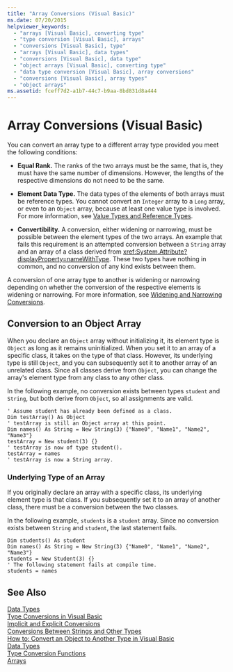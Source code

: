 ```yaml
---
title: "Array Conversions (Visual Basic)"
ms.date: 07/20/2015
helpviewer_keywords: 
  - "arrays [Visual Basic], converting type"
  - "type conversion [Visual Basic], arrays"
  - "conversions [Visual Basic], type"
  - "arrays [Visual Basic], data types"
  - "conversions [Visual Basic], data type"
  - "object arrays [Visual Basic], converting type"
  - "data type conversion [Visual Basic], array conversions"
  - "conversions [Visual Basic], array types"
  - "object arrays"
ms.assetid: fceff7d2-a1b7-44c7-b9aa-8bd831d8a444
---
```

# Array Conversions (Visual Basic)
You can convert an array type to a different array type provided you meet the following conditions:  
  
- **Equal Rank.** The ranks of the two arrays must be the same, that is, they must have the same number of dimensions. However, the lengths of the respective dimensions do not need to be the same.  
  
- **Element Data Type.** The data types of the elements of both arrays must be reference types. You cannot convert an `Integer` array to a `Long` array, or even to an `Object` array, because at least one value type is involved. For more information, see [Value Types and Reference Types](../../../../visual-basic/programming-guide/language-features/data-types/value-types-and-reference-types.md).  
  
- **Convertibility.** A conversion, either widening or narrowing, must be possible between the element types of the two arrays. An example that fails this requirement is an attempted conversion between a `String` array and an array of a class derived from <xref:System.Attribute?displayProperty=nameWithType>. These two types have nothing in common, and no conversion of any kind exists between them.  
  
 A conversion of one array type to another is widening or narrowing depending on whether the conversion of the respective elements is widening or narrowing. For more information, see [Widening and Narrowing Conversions](../../../../visual-basic/programming-guide/language-features/data-types/widening-and-narrowing-conversions.md).  
  
## Conversion to an Object Array  
 When you declare an `Object` array without initializing it, its element type is `Object` as long as it remains uninitialized. When you set it to an array of a specific class, it takes on the type of that class. However, its underlying type is still `Object`, and you can subsequently set it to another array of an unrelated class. Since all classes derive from `Object`, you can change the array's element type from any class to any other class.  
  
 In the following example, no conversion exists between types `student` and `String`, but both derive from `Object`, so all assignments are valid.  
  
```  
' Assume student has already been defined as a class.  
Dim testArray() As Object  
' testArray is still an Object array at this point.  
Dim names() As String = New String(3) {"Name0", "Name1", "Name2", "Name3"}  
testArray = New student(3) {}  
' testArray is now of type student().  
testArray = names  
' testArray is now a String array.  
```  
  
### Underlying Type of an Array  
 If you originally declare an array with a specific class, its underlying element type is that class. If you subsequently set it to an array of another class, there must be a conversion between the two classes.  
  
 In the following example, `students` is a `student` array. Since no conversion exists between `String` and `student`, the last statement fails.  
  
```  
Dim students() As student  
Dim names() As String = New String(3) {"Name0", "Name1", "Name2", "Name3"}  
students = New Student(3) {}  
' The following statement fails at compile time.  
students = names  
```  
  
## See Also  
 [Data Types](../../../../visual-basic/programming-guide/language-features/data-types/index.md)  
 [Type Conversions in Visual Basic](../../../../visual-basic/programming-guide/language-features/data-types/type-conversions.md)  
 [Implicit and Explicit Conversions](../../../../visual-basic/programming-guide/language-features/data-types/implicit-and-explicit-conversions.md)  
 [Conversions Between Strings and Other Types](../../../../visual-basic/programming-guide/language-features/data-types/conversions-between-strings-and-other-types.md)  
 [How to: Convert an Object to Another Type in Visual Basic](../../../../visual-basic/programming-guide/language-features/data-types/how-to-convert-an-object-to-another-type.md)  
 [Data Types](../../../../visual-basic/language-reference/data-types/data-type-summary.md)  
 [Type Conversion Functions](../../../../visual-basic/language-reference/functions/type-conversion-functions.md)  
 [Arrays](../../../../visual-basic/programming-guide/language-features/arrays/index.md)
